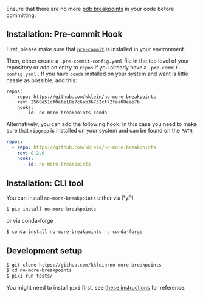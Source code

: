 Ensure  that there are no more
[pdb breakpoints](https://docs.python.org/3/library/functions.html#breakpoint)
in your code before committing.

## Installation: Pre-commit Hook

First, please make sure that
[`pre-commit`](https://github.com/pre-commit/pre-commit) is installed
in your environment.


Then, either create a `.pre-commit-config.yaml` file in the top level
of your repository or add an entry to `repos` if you already have a
`.pre-commit-config.yaml` . If you have `conda` installed on your
system and want is little hassle as possible, add this:

```
repos:
  - repo: https://github.com/kklein/no-more-breakpoints
    rev: 2560e51cf0a6e18e7c6ab36732cf72faa08eee7b
    hooks:
      - id: no-more-breakpoints-conda
```

Alternatively, you can add the following hook. In this case you need
to make sure that `ripgrep` is installed on your system and can be
found on the `PATH`.

```yml
repos:
  - repo: https://github.com/kklein/no-more-breakpoints
    rev: 0.2.0
    hooks:
      - id: no-more-breakpoints
```


## Installation: CLI tool

You can install `no-more-breakpoints` either via PyPI

```bash
$ pip install no-more-breakpoints
```

or via conda-forge

```bash
$ conda install no-more-breakpoints -c conda-forge
```

## Development setup

```bash
$ git clone https://github.com/kklein/no-more-breakpoints
$ cd no-more-breakpoints
$ pixi run tests/
```

You might need to install `pixi` first, see [these
instructions](https://github.com/prefix-dev/pixi?tab=readme-ov-file#installation)
for reference.
